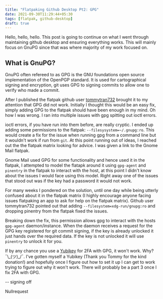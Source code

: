 ```yaml
---
title: "Flatpaking Github Desktop Pt2: GPG"
date: 2021-09-30T11:29:44+05:30
tags: [flatpak, github-desktop]
draft: true
---
```


Hello, hello, hello. This post is going to continue on what I went through maintaining github desktop and ensuring everything works. This will mainly focus on GnuPG since that was where majority of my work focused on.

## What is GnuPG?

GnuPG often refereed to as GPG is the GNU foundations open source implementation of the OpenPGP standard. It is used for cartographical signing and encryption, git uses GPG to signing commits to allow one to verify who made a commit.

After I published the flatpak github user [tommytran732](https://github.com/tommytran732) brought it to my attention that GPG did not work. Initially I thought this would be an easy fix, simply adding GPG to the flatpak should have been enough in my mind. Oh how I was wrong. I ran into multiple issues with gpg spitting out ioctl errors. 

ioctl errors, if you have run into them before, are really cryptic. I ended up adding some permissions to the flatpak:  `--filesysystem=~/.gnupg:ro`. This would create a fix for the issue when running gpg from a command line but it wouldn't work if run from `git`. At this point running out of ideas, I reached out the the flatpak matrix looking for advice. I was given a link to the Gnome Mail flatpak.

Gnome Mail used GPG for some functionality and hence used it in the flatpak, I attempted to model the flatapk around it using `gpg-agent` and `pinentry` in the flatpak to interact with the host, at this point I didn't know about the issues I would face using this model. Right away one of the issues that stood out was if the key had a password it would not work. 

For many weeks I pondered on the solution, until one day while being utterly confused about it in the flatpak matrix (I highly encourage anyone facing issues flatpaking an app to ask for help on the flatpak matrix). Github user tommytran732 pointed out that adding `--filesystem=xdg-run/gnupg:ro` and dropping pinentry from the flatpak fixed the issues.

Breaking down the fix, this permission allows gpg to interact with the hosts `gpg-agent` daemon/instance. When the daemon receives a request for the GPG key registered for git commit signing, if the key is already unlocked it just hands over the required data. If the key is not unlocked it will use `pinentry` to unlock it for you.

If by any chance you use a [Yubikey](https://www.yubico.com/) for 2FA with GPG, it won't work. Why? ¯\\\_(ツ)_/¯. I've gotten myself a Yubikey (Thank you Tommy for the kind donation!) and hopefully once I figure out how to set it up I can get to work trying to figure out why it won't work. There will probably be a part 3 once I fix 2FA with GPG.

-- signing off

Nullrequest

